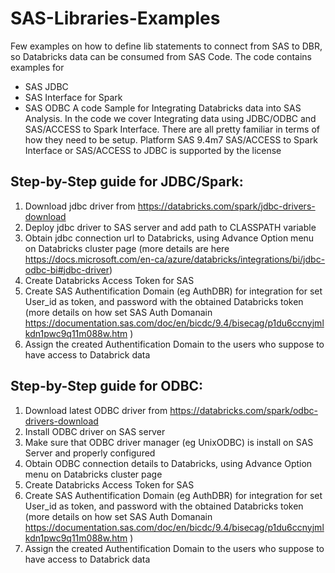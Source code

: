 # SAS-Libraries-Examples

Few examples on how to define lib statements to connect from SAS to DBR, so Databricks data can be consumed from SAS Code. 
The code contains examples for 
- SAS JDBC
- SAS Interface for Spark
- SAS ODBC
A code Sample for Integrating Databricks data into SAS Analysis. 
In the code we cover Integrating data using JDBC/ODBC and SAS/ACCESS to Spark Interface.
There are all pretty familiar in terms of how they need to be setup.
Platform SAS 9.4m7 SAS/ACCESS to Spark Interface or SAS/ACCESS to JDBC is supported by the license 

## Step-by-Step guide for JDBC/Spark:
1. Download jdbc driver from https://databricks.com/spark/jdbc-drivers-download
2. Deploy jdbc driver to SAS server and add path to CLASSPATH variable
3. Obtain jdbc connection url to Databricks, using Advance Option menu on Databricks cluster page (more details are here https://docs.microsoft.com/en-ca/azure/databricks/integrations/bi/jdbc-odbc-bi#jdbc-driver)
4. Create Databricks Access Token for SAS
5. Create SAS Authentification Domain (eg AuthDBR) for integration for set User_id as token, and password with the obtained Databricks token (more details on how set SAS Auth Domanain https://documentation.sas.com/doc/en/bicdc/9.4/bisecag/p1du6ccnyjmlkdn1pwc9q11m088w.htm )
6. Assign the created Authentification Domain to the users who suppose to have access to Databrick data


## Step-by-Step guide for ODBC:
1. Download latest ODBC driver from https://databricks.com/spark/odbc-drivers-download
2. Install ODBC driver on SAS server
3. Make sure that ODBC driver manager (eg UnixODBC) is install on SAS Server and properly configured
4. Obtain ODBC connection details to Databricks, using Advance Option menu on Databricks cluster page 
5. Create Databricks Access Token for SAS
6. Create SAS Authentification Domain (eg AuthDBR) for integration for set User_id as token, and password with the obtained Databricks token (more details on how set SAS Auth Domanain https://documentation.sas.com/doc/en/bicdc/9.4/bisecag/p1du6ccnyjmlkdn1pwc9q11m088w.htm )
7. Assign the created Authentification Domain to the users who suppose to have access to Databrick data
